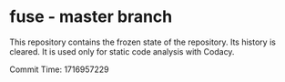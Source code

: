 # fuse - master branch

This repository contains the frozen state of the repository.
Its history is cleared. It is used only for static code
analysis with Codacy.

Commit Time: 1716957229
